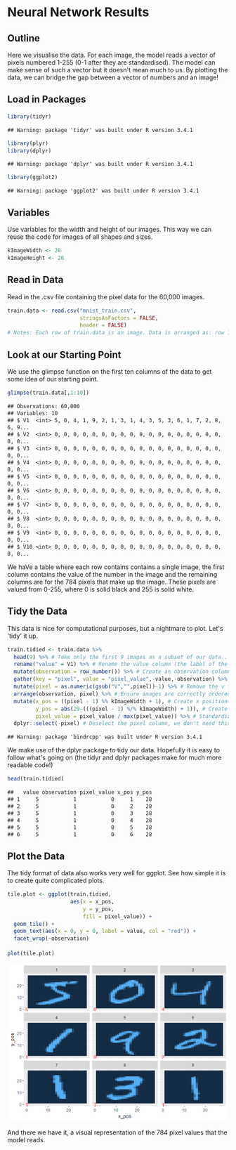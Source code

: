Neural Network Results
================

Outline
-------

Here we visualise the data. For each image, the model reads a vector of pixels numbered 1-255 (0-1 after they are standardised). The model can make sense of such a vector but it doesn't mean much to us. By plotting the data, we can bridge the gap between a vector of numbers and an image!

Load in Packages
----------------

``` r
library(tidyr)
```

    ## Warning: package 'tidyr' was built under R version 3.4.1

``` r
library(plyr)
library(dplyr)
```

    ## Warning: package 'dplyr' was built under R version 3.4.1

``` r
library(ggplot2)
```

    ## Warning: package 'ggplot2' was built under R version 3.4.1

Variables
---------

Use variables for the width and height of our images. This way we can reuse the code for images of all shapes and sizes.

``` r
kImageWidth <- 28
kImageHeight <- 28
```

Read in Data
------------

Read in the .csv file containing the pixel data for the 60,000 images.

``` r
train.data <- read.csv("mnist_train.csv",
                       stringsAsFactors = FALSE, 
                       header = FALSE)
# Notes: Each row of train.data is an image. Data is arranged as: row 1 col 1, row 1 col 2, ... 
```

Look at our Starting Point
--------------------------

We use the glimpse function on the first ten columns of the data to get some idea of our starting point.

``` r
glimpse(train.data[,1:10])
```

    ## Observations: 60,000
    ## Variables: 10
    ## $ V1  <int> 5, 0, 4, 1, 9, 2, 1, 3, 1, 4, 3, 5, 3, 6, 1, 7, 2, 8, 6, 9...
    ## $ V2  <int> 0, 0, 0, 0, 0, 0, 0, 0, 0, 0, 0, 0, 0, 0, 0, 0, 0, 0, 0, 0...
    ## $ V3  <int> 0, 0, 0, 0, 0, 0, 0, 0, 0, 0, 0, 0, 0, 0, 0, 0, 0, 0, 0, 0...
    ## $ V4  <int> 0, 0, 0, 0, 0, 0, 0, 0, 0, 0, 0, 0, 0, 0, 0, 0, 0, 0, 0, 0...
    ## $ V5  <int> 0, 0, 0, 0, 0, 0, 0, 0, 0, 0, 0, 0, 0, 0, 0, 0, 0, 0, 0, 0...
    ## $ V6  <int> 0, 0, 0, 0, 0, 0, 0, 0, 0, 0, 0, 0, 0, 0, 0, 0, 0, 0, 0, 0...
    ## $ V7  <int> 0, 0, 0, 0, 0, 0, 0, 0, 0, 0, 0, 0, 0, 0, 0, 0, 0, 0, 0, 0...
    ## $ V8  <int> 0, 0, 0, 0, 0, 0, 0, 0, 0, 0, 0, 0, 0, 0, 0, 0, 0, 0, 0, 0...
    ## $ V9  <int> 0, 0, 0, 0, 0, 0, 0, 0, 0, 0, 0, 0, 0, 0, 0, 0, 0, 0, 0, 0...
    ## $ V10 <int> 0, 0, 0, 0, 0, 0, 0, 0, 0, 0, 0, 0, 0, 0, 0, 0, 0, 0, 0, 0...

We haVe a table where each row contains contains a single image, the first column contains the value of the number in the image and the remaining columns are for the 784 pixels that make up the image. These pixels are valued from 0-255, where 0 is solid black and 255 is solid white.

Tidy the Data
-------------

This data is nice for computational purposes, but a nightmare to plot. Let's 'tidy' it up.

``` r
train.tidied <- train.data %>%
  head(9) %>% # Take only the first 9 images as a subset of our data..
  rename("value" = V1) %>% # Rename the value column (the label of the number).
  mutate(observation = row_number()) %>% # Create an observation column to identify each pixel.
  gather(key = "pixel", value = "pixel_value",-value,-observation) %>% # Gather into a 'long' format
  mutate(pixel = as.numeric(gsub("V","",pixel))-1) %>% # Remove the v from the pixel column and conver to numeric.
  arrange(observation, pixel) %>% # Ensure images are correctly ordered
  mutate(x_pos = ((pixel - 1) %% kImageWidth + 1), # Create x position of pixel (row number)
         y_pos = abs(29-(((pixel - 1) %/% kImageWidth) + 1)), # Create y position of pixel (column number)
         pixel_value = pixel_value / max(pixel_value)) %>% # Standardize pixel values (map to [0,1])
  dplyr::select(-pixel) # Deselect the pixel column, we don't need this anymore.
```

    ## Warning: package 'bindrcpp' was built under R version 3.4.1

We make use of the dplyr package to tidy our data. Hopefully it is easy to follow what's going on (the tidyr and dplyr packages make for much more readable code!)

``` r
head(train.tidied)
```

    ##   value observation pixel_value x_pos y_pos
    ## 1     5           1           0     1    28
    ## 2     5           1           0     2    28
    ## 3     5           1           0     3    28
    ## 4     5           1           0     4    28
    ## 5     5           1           0     5    28
    ## 6     5           1           0     6    28

Plot the Data
-------------

The tidy format of data also works very well for ggplot. See how simple it is to create quite complicated plots.

``` r
tile.plot <- ggplot(train.tidied,
                    aes(x = x_pos,
                        y = y_pos,
                        fill = pixel_value)) +
  geom_tile() +
  geom_text(aes(x = 0, y = 0, label = value, col = "red")) +
  facet_wrap(~observation)

plot(tile.plot)
```

![](Visualising_Data_files/figure-markdown_github/unnamed-chunk-7-1.png)

And there we have it, a visual representation of the 784 pixel values that the model reads.
